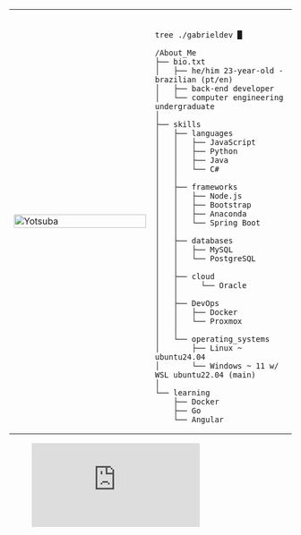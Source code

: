 <table>
  <tr>
    <td style="width: 50%;">
      <img src="https://i.imgur.com/wTF8MkU.jpeg" alt="Yotsuba" align="center" style="width: 100%; border: none;"/>
    </td>
    <td style="width: 50%; vertical-align: top;">
      <p style="font-family: 'Courier New', monospace; font-size: 35px; font-weight: bold; color: #333;">
        
	tree ./gabrieldev █
 </p>
      
    /About_Me
    ├── bio.txt
    │   ├── he/him 23-year-old - brazilian (pt/en)
    │   ├── back-end developer
    │   └── computer engineering undergraduate
    │
    ├── skills
    │   ├── languages
    │   │   ├── JavaScript
    │   │   ├── Python
    │   │   ├── Java
    │   │   └── C#
    │   │
    │   ├── frameworks
    │   │   ├── Node.js
    │   │   ├── Bootstrap
    │   │   ├── Anaconda
    │   │   └── Spring Boot	
    │   │ 
    │   ├── databases
    │   │   ├── MySQL
    │   │   └── PostgreSQL
    │   │ 
    │   ├── cloud
    │   │     └── Oracle
    │   │ 
    │   ├── DevOps
    │   │   ├── Docker
    │   │   └── Proxmox
    │   │ 
    │   └── operating_systems
    │       ├── Linux ~ ubuntu24.04
    │       └── Windows ~ 11 w/ WSL ubuntu22.04 (main)
    │   
    └── learning
        ├── Docker
        ├── Go
        └── Angular
  </tr>
</table>
<figure><embed src="https://wakatime.com/share/@all0y/a5f0de40-aea8-4f81-90c5-8f305ee25c3f.svg"></embed></figure>
